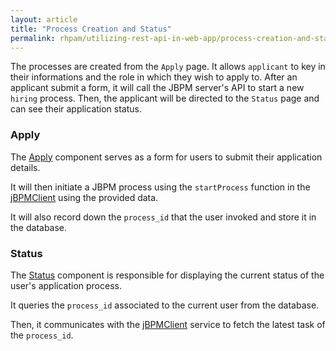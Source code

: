 ```yaml
---
layout: article
title: "Process Creation and Status"
permalink: rhpam/utilizing-rest-api-in-web-app/process-creation-and-status
---
```


The processes are created from the `Apply` page. It allows `applicant` to key in their informations and the role in which they wish to apply to. After an applicant submit a form, it will call the JBPM server's API to start a new `hiring` process. Then, the applicant will be directed to the `Status` page and can see their application status.

### Apply

The [Apply](https://github.com/zm-l/rhpam-demo/blob/main/my-app/client/src/pages/Apply.tsx) component serves as a form for users to submit their application details.

It will then initiate a JBPM process using the `startProcess` function in the [jBPMClient](https://github.com/zm-l/rhpam-demo/blob/main/my-app/client/src/jBPMServer/jBPMClient.tsx) using the provided data.

It will also record down the `process_id` that the user invoked and store it in the database.

### Status

The [Status](https://github.com/zm-l/rhpam-demo/blob/main/my-app/client/src/pages/Status.tsx) component is responsible for displaying the current status of the user's application process.

It queries the `process_id` associated to the current user from the database.

Then, it communicates with the [jBPMClient](https://github.com/zm-l/rhpam-demo/blob/main/my-app/client/src/jBPMServer/jBPMClient.tsx) service to fetch the latest task of the `process_id`.
